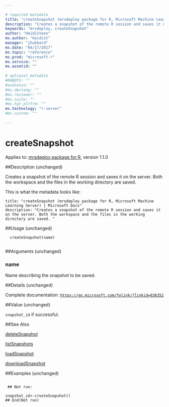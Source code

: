```yaml
--- 
 
# required metadata 
title: "createSnapshot (mrsdeploy package for R, Microsoft Machine Learning Server) | Microsoft Docs" 
description: "Creates a snapshot of the remote R session and saves it on the server. Both the workspace and the files in the working directory are saved. " 
keywords: "mrsdeploy, createSnapshot" 
author: "HeidiSteen"
ms.author: "heidist" 
manager: "jhubbard" 
ms.date: "04/17/2017" 
ms.topic: "reference" 
ms.prod: "microsoft-r" 
ms.service: "" 
ms.assetid: "" 
 
# optional metadata 
#ROBOTS: "" 
#audience: "" 
#ms.devlang: "" 
#ms.reviewer: "" 
#ms.suite: "" 
#ms.tgt_pltfrm: "" 
ms.technology: "r-server" 
#ms.custom: "" 
 
--- 
```

 
 # createSnapshot

 Applies to: [mrsdeploy package for R](./r-reference/mrsdeploy/mrsdeploy-package.md), version 1.1.0  
 
 ##Description (unchanged)
 
Creates a snapshot of the remote R session and saves it on the server. Both the workspace
and the files in the working directory are saved.
 
This is what the metadata looks like:

 ```
title: "createSnapshot (mrsdeploy package for R, Microsoft Machine Learning Server) | Microsoft Docs" 
description: "Creates a snapshot of the remote R session and saves it on the server. Both the workspace and the files in the working directory are saved. " 
 ```
 
 ##Usage (unchanged)

```   
  createSnapshot(name)
 
```
 
 ##Arguments  (unchanged)

   
  
 ### name
 Name describing the snapshot to be saved. 
  
 
 
 ##Details  (unchanged)
 
Complete documentation: [`https://go.microsoft.com/fwlink/?linkid=836352`](https://go.microsoft.com/fwlink/?linkid=836352)

 
 
 ##Value  (unchanged)
 
`snapshot_id` if successful.
 
 ##See Also
 
[deleteSnapshot](deletesnapshot.md)

[listSnapshots](listsnapshots.md)

[loadSnapshot](loadsnapshot.md)

[downloadSnapshot](downloadsnapshot.md)
   
 ##Examples  (unchanged)

 ```
   
  ## Not run:
 
snapshot_id<-createSnapshot()
 ## End(Not run) 
  
 
```
 
 
